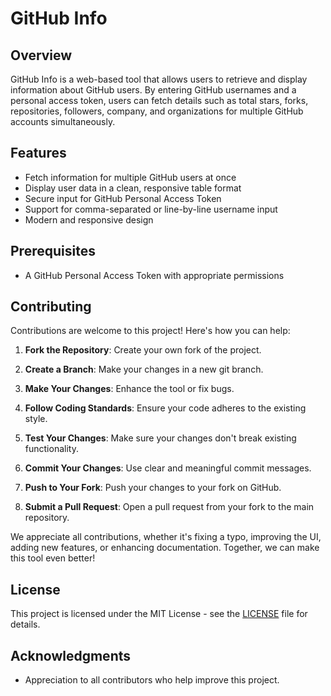 # GitHub Info

## Overview

GitHub Info is a web-based tool that allows users to retrieve and display information about GitHub users. By entering GitHub usernames and a personal access token, users can fetch details such as total stars, forks, repositories, followers, company, and organizations for multiple GitHub accounts simultaneously.

## Features

- Fetch information for multiple GitHub users at once
- Display user data in a clean, responsive table format
- Secure input for GitHub Personal Access Token
- Support for comma-separated or line-by-line username input
- Modern and responsive design

## Prerequisites

- A GitHub Personal Access Token with appropriate permissions

## Contributing

Contributions are welcome to this project! Here's how you can help:

1. **Fork the Repository**: Create your own fork of the project.

2. **Create a Branch**: Make your changes in a new git branch.

3. **Make Your Changes**: Enhance the tool or fix bugs.

4. **Follow Coding Standards**: Ensure your code adheres to the existing style.

5. **Test Your Changes**: Make sure your changes don't break existing functionality.

6. **Commit Your Changes**: Use clear and meaningful commit messages.

7. **Push to Your Fork**: Push your changes to your fork on GitHub.

8. **Submit a Pull Request**: Open a pull request from your fork to the main repository.

We appreciate all contributions, whether it's fixing a typo, improving the UI, adding new features, or enhancing documentation. Together, we can make this tool even better!

## License

This project is licensed under the MIT License - see the [LICENSE](LICENSE) file for details.

## Acknowledgments

- Appreciation to all contributors who help improve this project.
